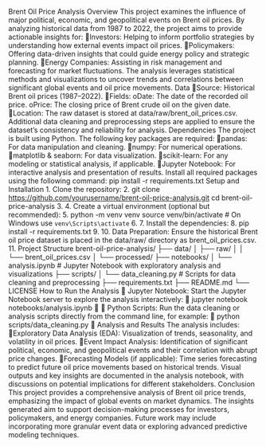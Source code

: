 
Brent Oil Price Analysis
Overview
This project examines the influence of major political, economic, and geopolitical events on Brent oil prices. By analyzing historical data from 1987 to 2022, the project aims to provide actionable insights for:
Investors: Helping to inform portfolio strategies by understanding how external events impact oil prices.
Policymakers: Offering data-driven insights that could guide energy policy and strategic planning.
Energy Companies: Assisting in risk management and forecasting for market fluctuations.
The analysis leverages statistical methods and visualizations to uncover trends and correlations between significant global events and oil price movements.
Data
Source: Historical Brent oil prices (1987–2022).
Fields: 
oDate: The date of the recorded oil price.
oPrice: The closing price of Brent crude oil on the given date.
Location:
The raw dataset is stored at data/raw/brent_oil_prices.csv.
Additional data cleaning and preprocessing steps are applied to ensure the dataset’s consistency and reliability for analysis.
Dependencies
The project is built using Python. The following key packages are required:
pandas: For data manipulation and cleaning.
numpy: For numerical operations.
matplotlib & seaborn: For data visualization.
scikit-learn: For any modeling or statistical analysis, if applicable.
Jupyter Notebook: For interactive analysis and presentation of results.
Install all required packages using the following command:
pip install -r requirements.txt
Setup and Installation
1.
Clone the repository:
2.
git clone https://github.com/yourusername/brent-oil-price-analysis.git
cd brent-oil-price-analysis
3.
4.
Create a virtual environment (optional but recommended):
5.
python -m venv venv
source venv/bin/activate  # On Windows use `venv\Scripts\activate`
6.
7.
Install the dependencies:
8.
pip install -r requirements.txt
9.
10.
Data Preparation: Ensure the historical Brent oil price dataset is placed in the data/raw/ directory as brent_oil_prices.csv.
11.
Project Structure
brent-oil-price-analysis/
├── data/
│   ├── raw/
│   │   └── brent_oil_prices.csv
│   └── processed/
├── notebooks/
│   └── analysis.ipynb      # Jupyter Notebook with exploratory analysis and visualizations
├── scripts/
│   └── data_cleaning.py    # Scripts for data cleaning and preprocessing
├── requirements.txt
├── README.md
└── LICENSE
How to Run the Analysis

Jupyter Notebook: Start the Jupyter Notebook server to explore the analysis interactively:

jupyter notebook notebooks/analysis.ipynb


Python Scripts: Run the data cleaning or analysis scripts directly from the command line, for example:

python scripts/data_cleaning.py

Analysis and Results
The analysis includes:
Exploratory Data Analysis (EDA):
Visualization of trends, seasonality, and volatility in oil prices.
Event Impact Analysis:
Identification of significant political, economic, and geopolitical events and their correlation with abrupt price changes.
Forecasting Models (if applicable):
Time series forecasting to predict future oil price movements based on historical trends.
Visual outputs and key insights are documented in the analysis notebook, with discussions on potential implications for different stakeholders.
Conclusion
This project provides a comprehensive analysis of Brent oil price trends, emphasizing the impact of global events on market dynamics. The insights generated aim to support decision-making processes for investors, policymakers, and energy companies. Future work may include incorporating more granular event data or exploring advanced predictive modeling techniques.
